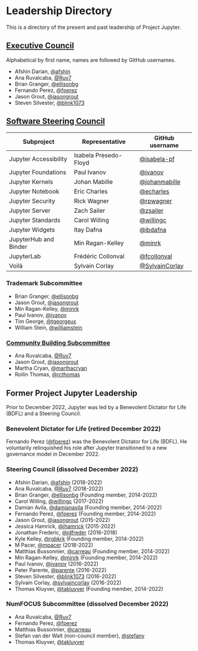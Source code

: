 # Leadership Directory

This is a directory of the present and past leadership of Project Jupyter.
## [Executive Council](executive_council.md)

Alphabetical by first name, names are followed by GitHub usernames.

- Afshin Darian, [@afshin](https://github.com/afshin)
- Ana Ruvalcaba, [@Ruv7](https://github.com/Ruv7)
- Brian Granger, [@ellisonbg](https://github.com/ellisonbg)
- Fernando Perez, [@fperez](https://github.com/fperez)
- Jason Grout, [@jasongrout](https://github.com/jasongrout)
- Steven Silvester, [@blink1073](https://github.com/blink1073)

## [Software Steering Council](software_steering_council.md)

| Subproject | Representative | GitHub username |
| ---------- | -------------- | --------------- |
| Jupyter Accessibility | Isabela Presedo-Floyd | [@isabela-pf](https://github.com/isabela-pf) |
| Jupyter Foundations | Paul Ivanov | [@ivanov](https://github.com/ivanov) |
| Jupyter Kernels | Johan Mabille | [@johanmabille](https://github.com/johanmabille) |
| Jupyter Notebook | Eric Charles | [@echarles](https://github.com/echarles) |
| Jupyter Security | Rick Wagner | [@rpwagner](https://github.com/rpwagner) |
| Jupyter Server | Zach Sailer | [@zsailer](https://github.com/zsailer) |
| Jupyter Standards | Carol Willing | [@willingc](https://github.com/willingc) |
| Jupyter Widgets | Itay Dafna | [@ibdafna](https://github.com/ibdafna) |
| JupyterHub and Binder | Min Ragan-Kelley | [@minrk](https://github.com/minrk) |
| JupyterLab | Frédéric Collonval | [@fcollonval](https://github.com/fcollonval) |
| Voilà | Sylvain Corlay | [@SylvainCorlay](https://github.com/SylvainCorlay) |

### Trademark Subcommittee

- Brian Granger, [@ellisonbg](https://github.com/ellisonbg)
- Jason Grout, [@jasongrout](https://github.com/jasongrout)
- Min Ragan-Kelley, [@minrk](https://github.com/minrk)
- Paul Ivanov, [@ivanov](https://github.com/ivanov)
- Tim George, [@tgeorgeux](https://github.com/tgeorgeux)
- William Stein, [@williamstein](https://github.com/williamstein)

### [Community Building Subcommittee](communitybuildingcommittee.md)

- Ana Ruvalcaba, [@Ruv7](https://github.com/Ruv7)
- Jason Grout, [@jasongrout](https://github.com/jasongrout)
- Martha Cryan, [@marthacryan](https://github.com/marthacryan)
- Rollin Thomas, [@rcthomas](https://github.com/rcthomas)

## Former Project Jupyter Leadership

Prior to December 2022, Jupyter was led by a Benevolent Dictator for Life (BDFL)
and a Steering Council.

### Benevolent Dictator for Life (retired December 2022)

Fernando Perez ([@fperez](https://github.com/fperez)) was the Benevolent Dictator for Life (BDFL). He
voluntarily relinquished his role after Jupyter transitioned to a new governance model in December 2022.

### Steering Council (dissolved December 2022)

- Afshin Darian, [@afshin](https://github.com/afshin) (2018-2022)
- Ana Ruvalcaba, [@Ruv7](https://github.com/Ruv7) (2018-2022)
- Brian Granger, [@ellisonbg](https://github.com/ellisonbg) (Founding member, 2014-2022)
- Carol Willing, [@willingc](https://github.com/willingc) (2017-2022)
- Damian Avila, [@damianavila](https://github.com/damianavila) (Founding member, 2014-2022)
- Fernando Perez, [@fperez](https://github.com/fperez) (Founding member, 2014-2022)
- Jason Grout, [@jasongrout](https://github.com/jasongrout) (2015-2022)
- Jessica Hamrick, [@jhamrick](https://github.com/jhamrick) (2015-2022)
- Jonathan Frederic, [@jdfreder](https://github.com/jdfreder) (2016-2018)
- Kyle Kelley, [@rgbkrk](https://github.com/rgbkrk) (Founding member, 2014-2022)
- M Pacer, [@mpacer](https://github.com/mpacer) (2018-2022)
- Matthias Bussonnier, [@carreau](https://github.com/carreau) (Founding member, 2014-2022)
- Min Ragan-Kelley, [@minrk](https://github.com/minrk) (Founding member, 2014-2022)
- Paul Ivanov, [@ivanov](https://github.com/ivanov) (2016-2022)
- Peter Parente, [@parente](https://github.com/parente) (2016-2022)
- Steven Silvester, [@blink1073](https://github.com/blink1073) (2016-2022)
- Sylvain Corlay, [@sylvaincorlay](https://github.com/sylvaincorlay) (2016-2022)
- Thomas Kluyver, [@takluyver](https://github.com/takluyver) (Founding member, 2014-2022)

### NumFOCUS Subcommittee (dissolved December 2022)

- Ana Ruvalcaba, [@Ruv7](https://github.com/Ruv7)
- Fernando Perez, [@fperez](https://github.com/fperez)
- Matthias Bussonnier, [@carreau](https://github.com/carreau)
- Stefan van der Walt (non-council member), [@stefanv](https://github.com/stefanv)
- Thomas Kluyver, [@takluyver](https://github.com/takluyver)

